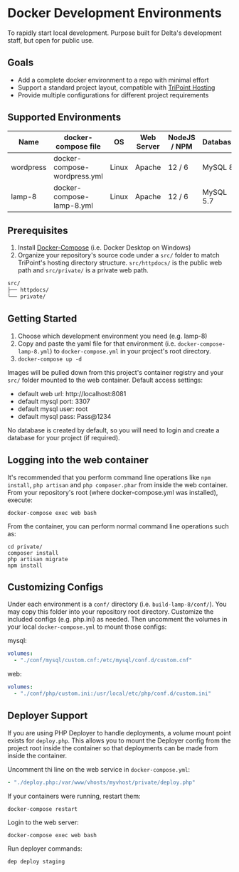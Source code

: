 # Docker Development Environments
To rapidly start local development. Purpose built for Delta's development staff, but open for public use.

## Goals
* Add a complete docker environment to a repo with minimal effort
* Support a standard project layout, compatible with [TriPoint Hosting](https://www.tripointhosting.com)
* Provide multiple configurations for different project requirements

## Supported Environments

| Name | docker-compose file | OS | Web Server | NodeJS / NPM | Database | PHP | Composer | Deployer | WP CLi |  
| --- | --- | --- |--- |--- |--- |--- |--- |--- |--- |
| wordpress | docker-compose-wordpress.yml | Linux | Apache | 12 / 6 |  MySQL 8 | PHP 8 | X | X | X |
| lamp-8 | docker-compose-lamp-8.yml | Linux | Apache | 12 / 6 | MySQL 5.7 | PHP 8 | X | X | |

## Prerequisites

1. Install [Docker-Compose](https://docs.docker.com/compose/install/) (i.e. Docker Desktop on Windows)
2. Organize your repository's source code under a `src/` folder to match TriPoint's hosting directory structure. `src/httpdocs/` is the public web path and `src/private/` is a private web path.

```bash
src/
├── httpdocs/
└── private/
```

## Getting Started

1. Choose which development environment you need (e.g. lamp-8)
1. Copy and paste the yaml file for that environment (i.e. `docker-compose-lamp-8.yml`) to `docker-compose.yml` in your project's root directory.
1. `docker-compose up -d`

Images will be pulled down from this project's container registry and your `src/` folder mounted to the web container. Default access settings:

* default web url: http://localhost:8081
* default mysql port: 3307
* default mysql user: root
* default mysql pass: Pass@1234

No database is created by default, so you will need to login and create a database for your project (if required).

## Logging into the web container
It's recommended that you perform command line operations like `npm install`, `php artisan` and `php composer.phar` from inside the web container. From your repository's root (where docker-compose.yml was installed), execute:

`docker-compose exec web bash`

From the container, you can perform normal command line operations such as:
```shell
cd private/
composer install
php artisan migrate
npm install
```

## Customizing Configs

Under each environment is a `conf/` directory (i.e. `build-lamp-8/conf/`). You may copy this folder into your repository root directory. Customize the included configs (e.g. php.ini) as needed. Then uncomment the volumes in your local `docker-compose.yml` to mount those configs:

mysql:
```yaml
volumes:
  - "./conf/mysql/custom.cnf:/etc/mysql/conf.d/custom.cnf"
```

web:
```yaml
volumes:
  - "./conf/php/custom.ini:/usr/local/etc/php/conf.d/custom.ini"
```

## Deployer Support

If you are using PHP Deployer to handle deployments, a volume mount point exists for `deploy.php`. This allows you to mount the Deployer config from the project root inside the container so that deployments can be made from inside the container.

Uncomment thi line on the web service in `docker-compose.yml`:
```yaml
- "./deploy.php:/var/www/vhosts/myvhost/private/deploy.php"
```

If your containers were running, restart them:

`docker-compose restart`

Login to the web server:

`docker-compose exec web bash`

Run deployer commands:

`dep deploy staging`
